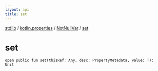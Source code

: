 ```yaml
---
layout: api
title: set
---
```

[stdlib](../../index.html) / [kotlin.properties](../index.html) / [NotNullVar](index.html) / [set](set.html)

# set

```
open public fun set(thisRef: Any, desc: PropertyMetadata, value: T): Unit
```
